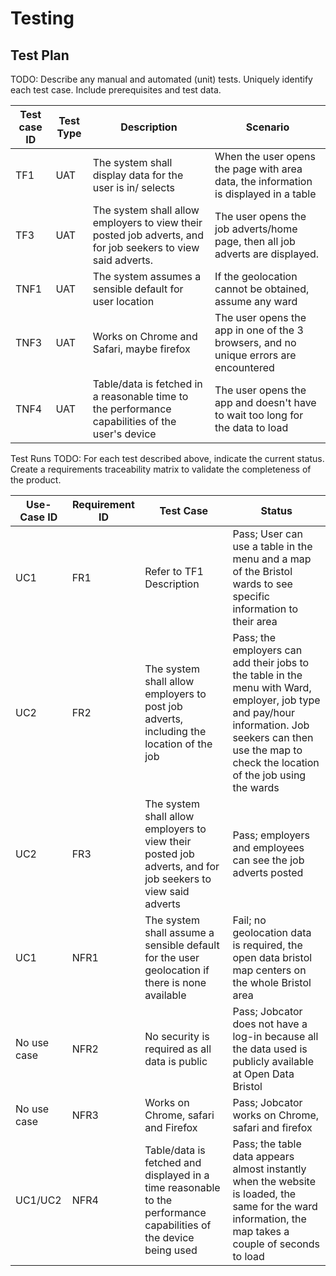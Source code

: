 # Testing

## Test Plan
TODO: Describe any manual and automated (unit) tests. Uniquely identify each test case. Include prerequisites and test data.

| Test case ID | Test Type | Description | Scenario |
| ------------ | --------- | ----------- | -------- |
| TF1 | UAT | The system shall display data for the user is in/ selects | When the user opens the page with area data, the information is displayed in a table |
| TF3 | UAT | The system shall allow employers to view their posted job adverts, and for job seekers to view said adverts. | The user opens the job adverts/home page, then all job adverts are displayed. |
| TNF1 | UAT | The system assumes a sensible default for user location | If the geolocation cannot be obtained, assume any ward |
| TNF3 | UAT | Works on Chrome and Safari, maybe firefox | The user opens the app in one of the 3 browsers, and no unique errors are encountered |
| TNF4 | UAT | Table/data is fetched in a reasonable time to the performance capabilities of the user's device | The user opens the app and doesn't have to wait too long for the data to load |

Test Runs
TODO: For each test described above, indicate the current status. 
Create a requirements traceability matrix to validate the completeness of the product.

| Use-Case ID | Requirement ID | Test Case | Status |
| ----------- | -------------- | --------- | ------ |
| UC1 | FR1 | Refer to TF1 Description | Pass; User can use a table in the menu and a map of the Bristol wards to see specific information to their area |
| UC2 | FR2 | The system shall allow employers to post job adverts, including the location of the job | Pass; the employers can add their jobs to the table in the menu with Ward, employer, job type and pay/hour information. Job seekers can then use the map to check the location of the job using the wards |
| UC2 | FR3 | The system shall allow employers to view their posted job adverts, and for job seekers to view said adverts | Pass; employers and employees can see the job adverts posted |
| UC1 | NFR1 | The system shall assume a sensible default for the user geolocation if there is none available | Fail; no geolocation data is required, the open data bristol map centers on the whole Bristol area |
| No use case| NFR2 | No security is required as all data is public | Pass; Jobcator does not have a log-in because all the data used is publicly available at Open Data Bristol |
| No use case | NFR3 | Works on Chrome, safari and Firefox | Pass; Jobcator works on Chrome, safari and firefox |
| UC1/UC2 | NFR4 | Table/data is fetched and displayed in a time reasonable to the performance capabilities of the device being used | Pass; the table data appears almost instantly when the website is loaded, the same for the ward information, the map takes a couple of seconds to load |
